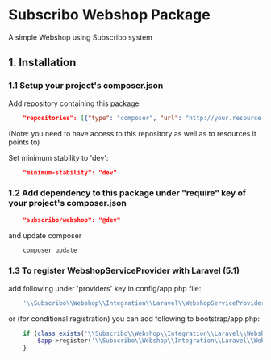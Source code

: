 # Subscribo Webshop Package

A simple Webshop using Subscribo system

## 1. Installation

### 1.1 Setup your project's composer.json

Add repository containing this package

```json
    "repositories": [{"type": "composer", "url": "http://your.resource.url"}],
```

(Note: you need to have access to this repository as well as to resources it points to)

Set minimum stability to 'dev':

```json
    "minimum-stability": "dev"
```

### 1.2 Add dependency to this package under "require" key of your project's composer.json

```json
    "subscribo/webshop": "@dev"
```

and update composer

```sh
    composer update
```

### 1.3 To register WebshopServiceProvider with Laravel (5.1)

add following under 'providers' key in config/app.php file:

```php
    '\\Subscribo\\Webshop\\Integration\\Laravel\\WebshopServiceProvider',
```

or (for conditional registration) you can add following to bootstrap/app.php:

```php
    if (class_exists('\\Subscribo\\Webshop\\Integration\\Laravel\\WebshopServiceProvider')) {
        $app->register('\\Subscribo\\Webshop\\Integration\\Laravel\\WebshopServiceProvider');
    }
```

